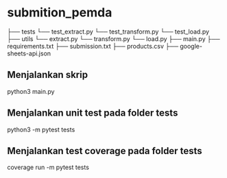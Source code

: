 # submition_pemda

├── tests
    └── test_extract.py
    └── test_transform.py
    └── test_load.py
├── utils
    └── extract.py
    └── transform.py
    └── load.py
├── main.py
├── requirements.txt
├── submission.txt
├── products.csv
├── google-sheets-api.json

## Menjalankan skrip
python3 main.py

## Menjalankan unit test pada folder tests
python3 -m pytest tests

## Menjalankan test coverage pada folder tests
coverage run -m pytest tests
